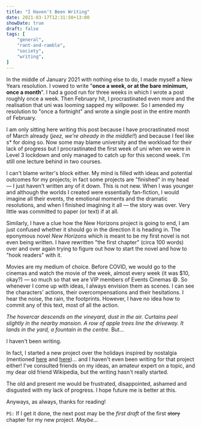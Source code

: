 ```yaml
---
title: "I Haven't Been Writing"
date: 2021-03-17T12:31:50+13:00
showDate: true
draft: false
tags: [
    "general", 
    "rant-and-ramble", 
    "society", 
    "writing", 
]
---
```


In the middle of January 2021 with nothing else to do, I made myself a New Years resolution. I vowed to write "__once a week, or at the bare minimum, once a month__". I had a good run for three weeks in which I wrote a post roughly once a week. Then February hit, I procrastinated even more and the realisation that uni was looming sapped my willpower. So I amended my resolution to "once a fortnight" and wrote a single post in the entire month of February.

I am only sitting here writing this post because I have procrastinated most of March already (_jeez, we're already in the middle!!_) and because I feel like s* for doing so. Now some may blame university and the workload for their lack of progress but I procrastinated the first week of uni when we were in Level 3 lockdown and only managed to catch up for this second week. I'm still one lecture behind in two courses.

I can't blame writer's block either. My mind is filled with ideas and potential outcomes for my projects; in fact some projects are "finished" in my head &mdash; I just haven't written any of it down. This is not new. When I was younger and although the worlds I created were essentially fan-fiction, I would imagine all their events, the emotional moments and the dramatic resolutions, and when I finished imagining it all &mdash; the story was over. Very little was committed to paper (or text) if at all.

Similarly, I have a clue how the New Horizons project is going to end, I am just confused whether it should go in the direction it is heading in. The eponymous novel _New Horizons_ which is meant to be my first novel is not even being written. I have rewritten "the first chapter" (circa 100 words) over and over again trying to figure out how to start the novel and how to "hook readers" with it.

Movies are my medium of choice. Before COVID, we would go to the cinemas and watch the movie of the week, almost every week (it was $10, okay?) &mdash; so much so that we are VIP members of Events Cinemas :smile:. So whenever I come up with ideas, I always envision them as scenes. I can see the characters' actions, their overcompensations and their hesitations. I hear the noise, the rain, the footprints. However, I have no idea how to commit any of this text, most of all the action.

_The hovercar descends on the vineyard, dust in the air. Curtains peel slightly in the nearby mansion. A row of apple trees line the driveway. It lands in the yard, a fountain in the centre._ But...

I haven't been writing.

In fact, I started a new project over the holidays inspired by nostalgia (mentioned [here][here1] and [here][here2])... and I haven't even been writing for that project either! I've consulted friends on my ideas, an amateur expert on a topic, and my dear old friend Wikipedia, but the writing hasn't really started.

The old and present me would be frustrated, disappointed, ashamed and disgusted with my lack of progress. I hope future me is better at this.

Anyways, as always, thanks for reading!

`PS:` If I get it done, the next post may be the _first draft_ of the first ~~story~~ chapter for my new project. _Maybe_...

[here1]: /posts/the-price-of-wisdom
[here2]: /posts/indecision-and-imitation